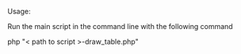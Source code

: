 
Usage:

Run the main script in the command line with the following command

php "< path to script >-draw_table.php"
